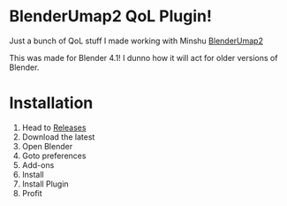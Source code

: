 # BlenderUmap2 QoL Plugin!
Just a bunch of QoL stuff I made working with Minshu [BlenderUmap2](https://github.com/MinshuG/BlenderUmap2)

This was made for Blender 4.1! I dunno how it will act for older versions of Blender.



# Installation
1. Head to [Releases](https://github.com/jaxbline/Umap-Utilites/releases)
2. Download the latest
3. Open Blender
4. Goto preferences
5. Add-ons
6. Install
7. Install Plugin
8. Profit
